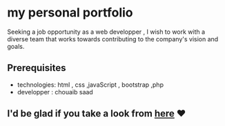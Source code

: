 # my personal portfolio

Seeking a job opportunity as a web developper , I wish to work with a diverse team that works towards contributing to the company's vision and goals.


## Prerequisites
* technologies: html , css  ,javaScript , bootstrap ,php
* developper : chouaib saad

 

## I'd be glad if you take a look from <a href="https://chouaib-saad.github.io/portfolio/" target="_blank">here</a> ❤
